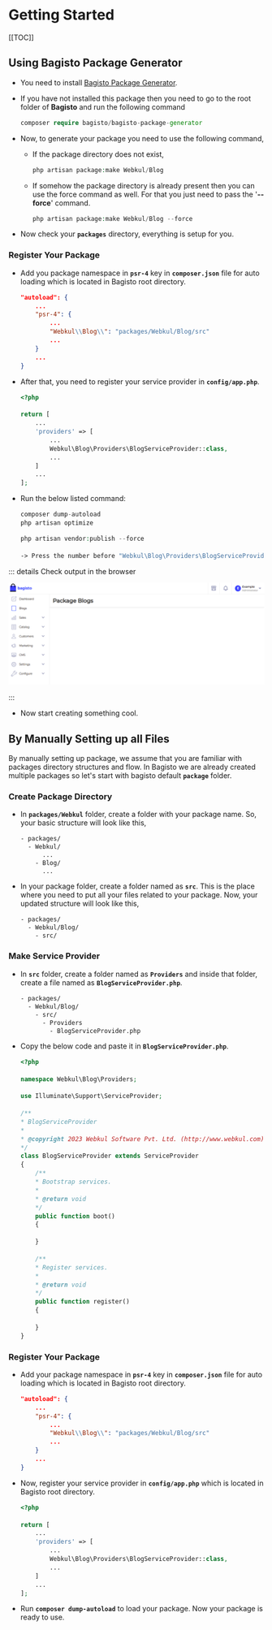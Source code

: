 # Getting Started

[[TOC]]

## Using Bagisto Package Generator

- You need to install [Bagisto Package Generator](https://github.com/bagisto/bagisto-package-generator).

- If you have not installed this package then you need to go to the root folder of **Bagisto** and run the following command

  ```php
  composer require bagisto/bagisto-package-generator
  ```

- Now, to generate your package you need to use the following command,

  - If the package directory does not exist,

    ```php
    php artisan package:make Webkul/Blog
    ```

  - If somehow the package directory is already present then you can use the force command as well. For that you just need to pass the '**--force**' command.

    ```php
    php artisan package:make Webkul/Blog --force
    ```

- Now check your **`packages`** directory, everything is setup for you.

### Register Your Package

- Add you package namespace in **`psr-4`** key in **`composer.json`** file for auto loading which is located in Bagisto root directory.

  ```json
  "autoload": {
      ...
      "psr-4": {
          ...
          "Webkul\\Blog\\": "packages/Webkul/Blog/src"
          ...
      }
      ...
  }
  ```

- After that, you need to register your service provider in **`config/app.php`**.

  ```php
  <?php

  return [
      ...
      'providers' => [
          ...
          Webkul\Blog\Providers\BlogServiceProvider::class,
          ...
      ]
      ...
  ];
  ```

- Run the below listed command:

  ```php
  composer dump-autoload
  php artisan optimize
  ```

  ```php
  php artisan vendor:publish --force

  -> Press the number before "Webkul\Blog\Providers\BlogServiceProvider" and then press enter to publish all assets and configurations.
  ```

::: details Check output in the browser

![helloworld-admin-browser-output](../../assets/1.5.x/images/package-development/blog-package-output.png)

:::

- Now start creating something cool.

## By Manually Setting up all Files

By manually setting up package, we assume that you are familiar with packages directory structures and flow. In Bagisto we are already created multiple packages so let's start with bagisto default **`package`** folder.

### Create Package Directory

- In **`packages/Webkul`** folder, create a folder with your package name. So, your basic structure will look like this,

  ```
  - packages/
    - Webkul/
        ...
      - Blog/
        ...
  ```

- In your package folder, create a folder named as **`src`**. This is the place where you need to put all your files related to your package. Now, your updated structure will look like this,

  ```
  - packages/
    - Webkul/Blog/
      - src/
  ```

### Make Service Provider

- In **`src`** folder, create a folder named as **`Providers`** and inside that folder, create a file named as **`BlogServiceProvider.php`**.

  ```
  - packages/
    - Webkul/Blog/
      - src/
        - Providers
          - BlogServiceProvider.php
  ```

- Copy the below code and paste it in **`BlogServiceProvider.php`**.

  ```php
  <?php

  namespace Webkul\Blog\Providers;

  use Illuminate\Support\ServiceProvider;

  /**
  * BlogServiceProvider
  *
  * @copyright 2023 Webkul Software Pvt. Ltd. (http://www.webkul.com)
  */
  class BlogServiceProvider extends ServiceProvider
  {
      /**
      * Bootstrap services.
      *
      * @return void
      */
      public function boot()
      {

      }

      /**
      * Register services.
      *
      * @return void
      */
      public function register()
      {

      }
  }
  ```

### Register Your Package

- Add your package namespace in **`psr-4`** key in **`composer.json`** file for auto loading which is located in Bagisto root directory.

  ```json
  "autoload": {
      ...
      "psr-4": {
          ...
          "Webkul\\Blog\\": "packages/Webkul/Blog/src"
          ...
      }
      ...
  }
  ```

- Now, register your service provider in **`config/app.php`** which is located in Bagisto root directory.

  ```php
  <?php

  return [
      ...
      'providers' => [
          ...
          Webkul\Blog\Providers\BlogServiceProvider::class,
          ...
      ]
      ...
  ];
  ```

- Run **`composer dump-autoload`** to load your package. Now your package is ready to use.